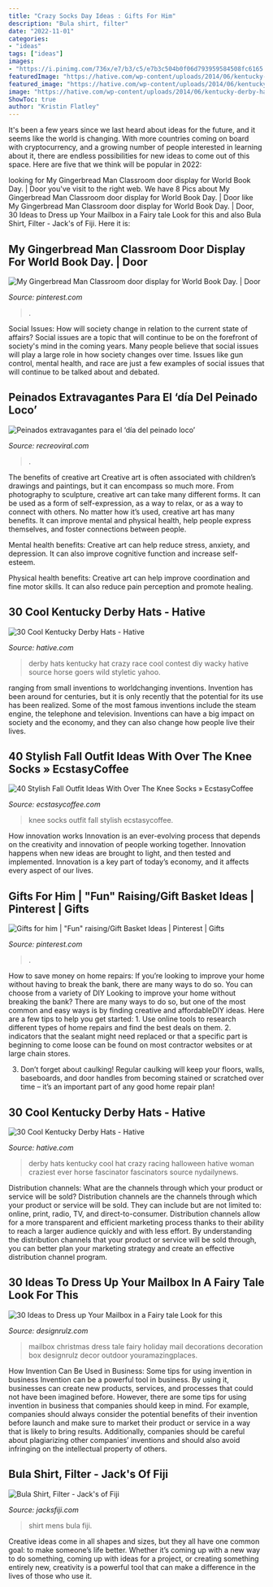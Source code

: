 ```yaml
---
title: "Crazy Socks Day Ideas : Gifts For Him"
description: "Bula shirt, filter"
date: "2022-11-01"
categories:
- "ideas"
tags: ["ideas"]
images:
- "https://i.pinimg.com/736x/e7/b3/c5/e7b3c504b0f06d793959584508fc6165.jpg"
featuredImage: "https://hative.com/wp-content/uploads/2014/06/kentucky-derby-hats/6-kentucky-derby-hats.jpg"
featured_image: "https://hative.com/wp-content/uploads/2014/06/kentucky-derby-hats/22-kentucky-derby-hats.jpg"
image: "https://hative.com/wp-content/uploads/2014/06/kentucky-derby-hats/6-kentucky-derby-hats.jpg"
ShowToc: true
author: "Kristin Flatley"
---
```



It's been a few years since we last heard about ideas for the future, and it seems like the world is changing. With more countries coming on board with cryptocurrency, and a growing number of people interested in learning about it, there are endless possibilities for new ideas to come out of this space. Here are five that we think will be popular in 2022: 

	

		
looking for My Gingerbread Man Classroom door display for World Book Day. | Door you've visit to the right web. We have 8 Pics about My Gingerbread Man Classroom door display for World Book Day. | Door like My Gingerbread Man Classroom door display for World Book Day. | Door, 30 Ideas to Dress up Your Mailbox in a Fairy tale Look for this and also Bula Shirt, Filter - Jack&#039;s of Fiji. Here it is:
		
    
## My Gingerbread Man Classroom Door Display For World Book Day. | Door

<img loading=lazy src="https://i.pinimg.com/736x/e7/b3/c5/e7b3c504b0f06d793959584508fc6165.jpg" onerror="this.onerror=null;this.src='https://tse2.mm.bing.net/th?id=OIP.6SEqW8MDTdqf4IDQBG7WzAHaKS&amp;pid=15.1';" alt="My Gingerbread Man Classroom door display for World Book Day. | Door">

_Source: pinterest.com_

>. 

	

Social Issues: How will society change in relation to the current state of affairs?
Social issues are a topic that will continue to be on the forefront of society's mind in the coming years. Many people believe that social issues will play a large role in how society changes over time. Issues like gun control, mental health, and race are just a few examples of social issues that will continue to be talked about and debated.

    
## Peinados Extravagantes Para El ‘día Del Peinado Loco’

<img loading=lazy src="http://www.recreoviral.com/wp-content/uploads/2016/03/Los-peinados-más-extravagantes-del-día-del-peinado-loco-12.jpg" onerror="this.onerror=null;this.src='https://tse3.mm.bing.net/th?id=OIP.cbCQm6bSm7I43FHs0uYYggHaHg&amp;pid=15.1';" alt="Peinados extravagantes para el ‘día del peinado loco’">

_Source: recreoviral.com_

>. 

	

The benefits of creative art
Creative art is often associated with children’s drawings and paintings, but it can encompass so much more. From photography to sculpture, creative art can take many different forms. It can be used as a form of self-expression, as a way to relax, or as a way to connect with others.
No matter how it’s used, creative art has many benefits. It can improve mental and physical health, help people express themselves, and foster connections between people.

Mental health benefits: Creative art can help reduce stress, anxiety, and depression. It can also improve cognitive function and increase self-esteem.

Physical health benefits: Creative art can help improve coordination and fine motor skills. It can also reduce pain perception and promote healing.

    
## 30 Cool Kentucky Derby Hats - Hative

<img loading=lazy src="https://hative.com/wp-content/uploads/2014/06/kentucky-derby-hats/22-kentucky-derby-hats.jpg" onerror="this.onerror=null;this.src='https://tse4.mm.bing.net/th?id=OIP.0yTFGzC8DFH0TIHQRglGuwHaLH&amp;pid=15.1';" alt="30 Cool Kentucky Derby Hats - Hative">

_Source: hative.com_

>derby hats kentucky hat crazy race cool contest diy wacky hative source horse goers wild styletic yahoo. 

	

ranging from small inventions to worldchanging inventions.
Invention has been around for centuries, but it is only recently that the potential for its use has been realized. Some of the most famous inventions include the steam engine, the telephone and television. Inventions can have a big impact on society and the economy, and they can also change how people live their lives.

    
## 40 Stylish Fall Outfit Ideas With Over The Knee Socks » EcstasyCoffee

<img loading=lazy src="https://i2.wp.com/www.ecstasycoffee.com/wp-content/uploads/2016/10/Over-The-Knee-Socks-31.jpg" onerror="this.onerror=null;this.src='https://tse2.mm.bing.net/th?id=OIP.DF_RGyf3a0mZgUd6tIdTUQHaLH&amp;pid=15.1';" alt="40 Stylish Fall Outfit Ideas With Over The Knee Socks » EcstasyCoffee">

_Source: ecstasycoffee.com_

>knee socks outfit fall stylish ecstasycoffee. 

	

How innovation works
Innovation is an ever-evolving process that depends on the creativity and innovation of people working together. Innovation happens when new ideas are brought to light, and then tested and implemented. Innovation is a key part of today’s economy, and it affects every aspect of our lives.

    
## Gifts For Him | &quot;Fun&quot; Raising/Gift Basket Ideas | Pinterest | Gifts

<img loading=lazy src="https://i.pinimg.com/736x/70/d6/68/70d66899323cca31571d92c87ebb6553.jpg?b=t" onerror="this.onerror=null;this.src='https://tse1.mm.bing.net/th?id=OIP.jy2f4jRM7cMM2oF2Sq5HhwHaJ3&amp;pid=15.1';" alt="Gifts for him | &quot;Fun&quot; raising/Gift Basket Ideas | Pinterest | Gifts">

_Source: pinterest.com_

>. 

	

How to save money on home repairs: If you’re looking to improve your home without having to break the bank, there are many ways to do so. You can choose from a variety of DIY
Looking to improve your home without breaking the bank? There are many ways to do so, but one of the most common and easy ways is by finding creative and affordableDIY ideas. Here are a few tips to help you get started: 1. Use online tools to research different types of home repairs and find the best deals on them.
2. indicators that the sealant might need replaced or that a specific part is beginning to come loose can be found on most contractor websites or at large chain stores.

3. Don’t forget about caulking! Regular caulking will keep your floors, walls, baseboards, and door handles from becoming stained or scratched over time – it’s an important part of any good home repair plan! 
    
## 30 Cool Kentucky Derby Hats - Hative

<img loading=lazy src="https://hative.com/wp-content/uploads/2014/06/kentucky-derby-hats/6-kentucky-derby-hats.jpg" onerror="this.onerror=null;this.src='https://tse4.mm.bing.net/th?id=OIP.XSImoWdsf1IdZriit57ZswHaKW&amp;pid=15.1';" alt="30 Cool Kentucky Derby Hats - Hative">

_Source: hative.com_

>derby hats kentucky cool hat crazy racing halloween hative woman craziest ever horse fascinator fascinators source nydailynews. 

	

Distribution channels: What are the channels through which your product or service will be sold?
Distribution channels are the channels through which your product or service will be sold. They can include but are not limited to: online, print, radio, TV, and direct-to-consumer. Distribution channels allow for a more transparent and efficient marketing process thanks to their ability to reach a larger audience quickly and with less effort. By understanding the distribution channels that your product or service will be sold through, you can better plan your marketing strategy and create an effective distribution channel program.

    
## 30 Ideas To Dress Up Your Mailbox In A Fairy Tale Look For This

<img loading=lazy src="http://cdn.designrulz.com/wp-content/uploads/2012/12/Holiday-Mailbox-CHRISTMAS-020.jpg" onerror="this.onerror=null;this.src='https://tse3.mm.bing.net/th?id=OIP.XNq6imBMFyXB9Oh2nQJISgHaLH&amp;pid=15.1';" alt="30 Ideas to Dress up Your Mailbox in a Fairy tale Look for this">

_Source: designrulz.com_

>mailbox christmas dress tale fairy holiday mail decorations decoration box designrulz decor outdoor youramazingplaces. 

	

How Invention Can Be Used in Business: Some tips for using invention in business
Invention can be a powerful tool in business. By using it, businesses can create new products, services, and processes that could not have been imagined before. However, there are some tips for using invention in business that companies should keep in mind. For example, companies should always consider the potential benefits of their invention before launch and make sure to market their product or service in a way that is likely to bring results. Additionally, companies should be careful about plagiarizing other companies’ inventions and should also avoid infringing on the intellectual property of others.

    
## Bula Shirt, Filter - Jack&#039;s Of Fiji

<img loading=lazy src="https://jacksfiji.com/wp-content/uploads/2020/12/371580-2-600x878.jpg" onerror="this.onerror=null;this.src='https://tse3.mm.bing.net/th?id=OIP.MBh8Xb3cSnq72qjQxOp8nwHaK1&amp;pid=15.1';" alt="Bula Shirt, Filter - Jack&#039;s of Fiji">

_Source: jacksfiji.com_

>shirt mens bula fiji. 

	

Creative ideas come in all shapes and sizes, but they all have one common goal: to make someone’s life better. Whether it’s coming up with a new way to do something, coming up with ideas for a project, or creating something entirely new, creativity is a powerful tool that can make a difference in the lives of those who use it.

